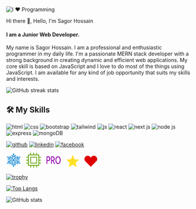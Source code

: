 ###


![I ❤ Programming](https://github.com/sagorcnits/sagorcnits/assets/130352065/3033a8cd-2aaf-4777-8138-e6c06ec21d05)


Hi there 👋, Hello, I'm Sagor Hossain
#### I am a Junior Web Developer.
My name is Sagor Hossain. I am a professional and enthusiastic programmer in my daily life.
I'm a passionate MERN stack developer with a strong background in creating dynamic and efficient web applications.
My core skill is based on JavaScript and I love to do most of the things using JavaScript. 
I am available for any kind of job opportunity that suits my skills and interests.


![GitHub streak stats](https://streak-stats.demolab.com/?user=sagorcnits) 

## 🛠 My Skills
<div>
 <img src="https://i.ibb.co/T4Fh5sL/html.webp" alt="html" width="50"/>
 <img src="https://i.ibb.co/RQWDpK5/css.webp" alt="css" width="50"/>
 <img src="https://i.ibb.co/KjCd9Q8/bootstrap.webp" alt="bootstrap" width="50"/>
 <img src="https://i.ibb.co/fCF2gZ9/tailwind.webp" alt="tailwind" width="50"/>
 <img src="https://i.ibb.co/PtdHFDv/javascript.jpg" alt="js" width="50"/>
 <img src="https://i.ibb.co/cDJSJZW/react.webp" alt="react" width="50"/>
 <img src="https://i.ibb.co/hf6dzts/next-js.webp" alt="next js" width="50"/>
 <img src="https://i.ibb.co/rmB62Cq/node.webp" alt="node js" width="50"/>
 <img src="https://i.ibb.co/V93cZSN/express.webp" alt="express" width="50"/>
 <img src="https://i.ibb.co/px8zZrT/mongoDB.webp" alt="mongoDB" width="50"/>
</div>




[<img src='https://cdn.jsdelivr.net/npm/simple-icons@3.0.1/icons/github.svg' alt='github' height='40'>](https://github.com/sagorcnits)  [<img src='https://cdn.jsdelivr.net/npm/simple-icons@3.0.1/icons/linkedin.svg' alt='linkedin' height='40'>](https://www.linkedin.com/in/https://www.linkedin.com/in/op-sagor-3aba90297//)  [<img src='https://cdn.jsdelivr.net/npm/simple-icons@3.0.1/icons/facebook.svg' alt='facebook' height='40'>](https://www.facebook.com/https://www.facebook.com/profile.php?id=100075240488312)  


<a href='https://archiveprogram.github.com/'><img src='https://raw.githubusercontent.com/acervenky/animated-github-badges/master/assets/acbadge.gif' width='40' height='40'></a> <a href='https://docs.github.com/en/developers'><img src='https://raw.githubusercontent.com/acervenky/animated-github-badges/master/assets/devbadge.gif' width='40' height='40'></a> <a href='https://github.com/pricing'><img src='https://raw.githubusercontent.com/acervenky/animated-github-badges/master/assets/pro.gif' width='40' height='40'></a> <a href='https://stars.github.com/'><img src='https://raw.githubusercontent.com/acervenky/animated-github-badges/master/assets/starbadge.gif' width='35' height='35'></a> <a href='https://docs.github.com/en/github/supporting-the-open-source-community-with-github-sponsors'><img src='https://raw.githubusercontent.com/acervenky/animated-github-badges/master/assets/sponsorbadge.gif' width='35' height='35'></a> 

[![trophy](https://github-profile-trophy.vercel.app/?username=sagorcnits)](https://github.com/ryo-ma/github-profile-trophy)

[![Top Langs](https://github-readme-stats.vercel.app/api/top-langs/?username=sagorcnits)](https://github.com/anuraghazra/github-readme-stats)

![GitHub stats](https://github-readme-stats.vercel.app/api?username=sagorcnits&show_icons=true)  
 

 


